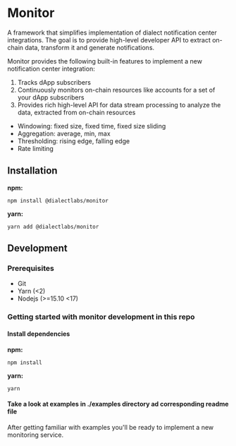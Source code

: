 # Monitor

A framework that simplifies implementation of dialect notification center integrations. The goal is to provide high-level developer API to extract on-chain data, transform it and generate notifications.

Monitor provides the following built-in features to implement a new notification center integration:

1. Tracks dApp subscribers
2. Continuously monitors on-chain resources like accounts for a set of your dApp subscribers
3. Provides rich high-level API for data stream processing to analyze the data, extracted from on-chain resources

- Windowing: fixed size, fixed time, fixed size sliding
- Aggregation: average, min, max
- Thresholding: rising edge, falling edge
- Rate limiting

## Installation

**npm:**

```shell
npm install @dialectlabs/monitor
```

**yarn:**

```shell
yarn add @dialectlabs/monitor
```

## Development

### Prerequisites

- Git
- Yarn (<2)
- Nodejs (>=15.10 <17)

### Getting started with monitor development in this repo

#### Install dependencies

**npm:**

```shell
npm install
```

**yarn:**

```shell
yarn
```

#### Take a look at examples in ./examples directory ad corresponding readme file

After getting familiar with examples you'll be ready to implement a new monitoring service.